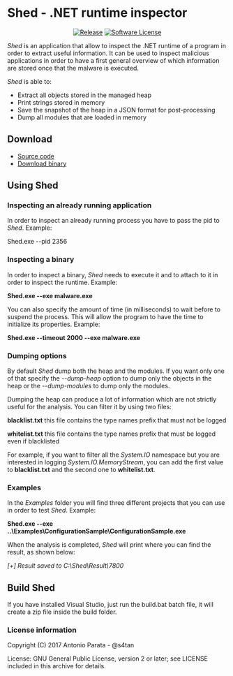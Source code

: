 # Shed - .NET runtime inspector

 <p align="center">
    <a href="https://github.com/enkomio/shed/releases/latest"><img alt="Release" src="https://img.shields.io/github/release/enkomio/shed.svg?svg=true"></a>   
    <a href="https://github.com/enkomio/shed/blob/master/LICENSE.md"><img alt="Software License" src="https://img.shields.io/badge/License-CC%20BY%204.0-brightgreen.svg"></a>
  </p>

_Shed_ is an application that allow to inspect the .NET runtime of a program in order to extract useful information. It can be used to inspect malicious applications in order to have a first general 
overview of which information are stored once that the malware is executed.

_Shed_ is able to:
* Extract all objects stored in the managed heap
* Print strings stored in memory
* Save the snapshot of the heap in a JSON format for post-processing
* Dump all modules that are loaded in memory

## Download
 - [Source code][1]
 - [Download binary][2]

## Using Shed

### Inspecting an already running application
In order to inspect an already running process you have to pass the pid to _Shed_. Example:

Shed.exe --pid 2356

### Inspecting a binary
In order to inspect a binary, _Shed_ needs to execute it and to attach to it in order to inspect the runtime. Example:

**Shed.exe --exe malware.exe**

You can also specify the amount of time (in milliseconds) to wait before to suspend the process. This will allow the program to have the time to initialize its properties. Example:

**Shed.exe --timeout 2000 --exe malware.exe**

### Dumping options
By default _Shed_ dump both the heap and the modules. If you want only one of that specify the _--dump-heap_ option to dump only the objects in the heap or the _--dump-modules_ to dump only the modules.

Dumping the heap can produce a lot of information which are not strictly useful for the analysis. You can filter it by using two files:

**blacklist.txt** this file contains the type names prefix that must not be logged

**whitelist.txt** this file contains the type names prefix that must be logged even if blacklisted

For example, if you want to filter all the *System.IO* namespace but you are interested in logging *System.IO.MemoryStream*, you can add the first value to **blacklist.txt** and the second one to **whitelist.txt**.

### Examples
In the _Examples_ folder you will find three different projects that you can use in order to test _Shed_. Example:

**Shed.exe --exe ..\Examples\ConfigurationSample\ConfigurationSample.exe**

When the analysis is completed, _Shed_ will print where you can find the result, as shown below:

_[+] Result saved to C:\Shed\Result\7800_

## Build Shed

If you have installed Visual Studio, just run the build.bat batch file, it will create a zip file inside the build folder.

### License information

Copyright (C) 2017 Antonio Parata - @s4tan

License: GNU General Public License, version 2 or later; see LICENSE included in this archive for details.

  [1]: https://github.com/enkomio/shed/tree/master/Src
  [2]: https://github.com/enkomio/shed/releases/latest
